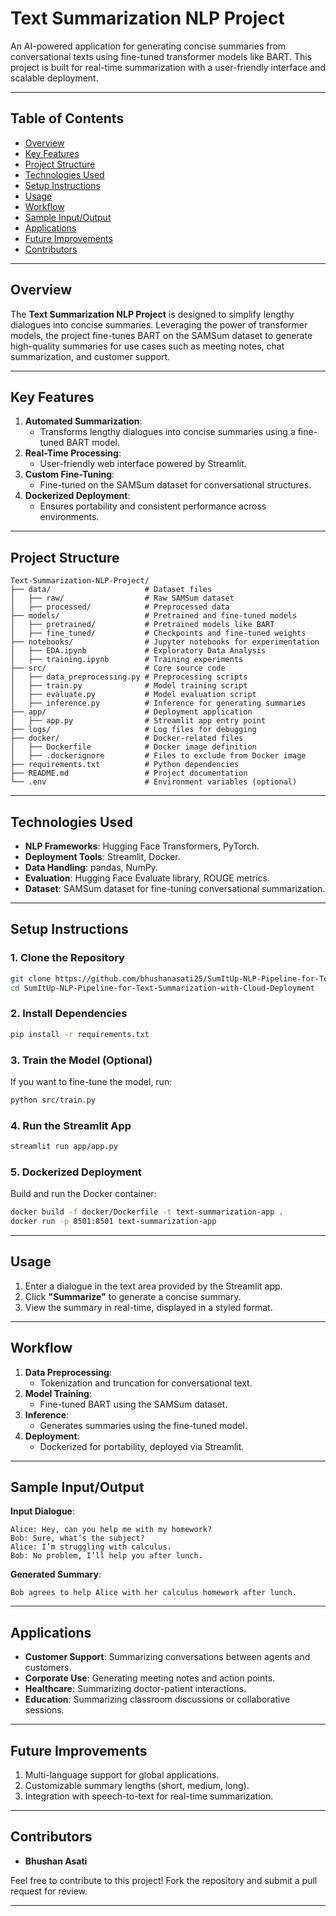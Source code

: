 
# **Text Summarization NLP Project**

An AI-powered application for generating concise summaries from conversational texts using fine-tuned transformer models like BART. This project is built for real-time summarization with a user-friendly interface and scalable deployment.

---

## **Table of Contents**
- [Overview](#overview)
- [Key Features](#key-features)
- [Project Structure](#project-structure)
- [Technologies Used](#technologies-used)
- [Setup Instructions](#setup-instructions)
- [Usage](#usage)
- [Workflow](#workflow)
- [Sample Input/Output](#sample-inputoutput)
- [Applications](#applications)
- [Future Improvements](#future-improvements)
- [Contributors](#contributors)

---

## **Overview**
The **Text Summarization NLP Project** is designed to simplify lengthy dialogues into concise summaries. Leveraging the power of transformer models, the project fine-tunes BART on the SAMSum dataset to generate high-quality summaries for use cases such as meeting notes, chat summarization, and customer support.

---

## **Key Features**
1. **Automated Summarization**:
   - Transforms lengthy dialogues into concise summaries using a fine-tuned BART model.
2. **Real-Time Processing**:
   - User-friendly web interface powered by Streamlit.
3. **Custom Fine-Tuning**:
   - Fine-tuned on the SAMSum dataset for conversational structures.
4. **Dockerized Deployment**:
   - Ensures portability and consistent performance across environments.

---

## **Project Structure**
```plaintext
Text-Summarization-NLP-Project/
├── data/                     # Dataset files
│   ├── raw/                  # Raw SAMSum dataset
│   ├── processed/            # Preprocessed data
├── models/                   # Pretrained and fine-tuned models
│   ├── pretrained/           # Pretrained models like BART
│   ├── fine_tuned/           # Checkpoints and fine-tuned weights
├── notebooks/                # Jupyter notebooks for experimentation
│   ├── EDA.ipynb             # Exploratory Data Analysis
│   ├── training.ipynb        # Training experiments
├── src/                      # Core source code
│   ├── data_preprocessing.py # Preprocessing scripts
│   ├── train.py              # Model training script
│   ├── evaluate.py           # Model evaluation script
│   ├── inference.py          # Inference for generating summaries
├── app/                      # Deployment application
│   ├── app.py                # Streamlit app entry point
├── logs/                     # Log files for debugging
├── docker/                   # Docker-related files
│   ├── Dockerfile            # Docker image definition
│   ├── .dockerignore         # Files to exclude from Docker image
├── requirements.txt          # Python dependencies
├── README.md                 # Project documentation
└── .env                      # Environment variables (optional)
```

---

## **Technologies Used**
- **NLP Frameworks**: Hugging Face Transformers, PyTorch.
- **Deployment Tools**: Streamlit, Docker.
- **Data Handling**: pandas, NumPy.
- **Evaluation**: Hugging Face Evaluate library, ROUGE metrics.
- **Dataset**: SAMSum dataset for fine-tuning conversational summarization.

---

## **Setup Instructions**

### **1. Clone the Repository**
```bash
git clone https://github.com/bhushanasati25/SumItUp-NLP-Pipeline-for-Text-Summarization-with-Cloud-Deployment.git
cd SumItUp-NLP-Pipeline-for-Text-Summarization-with-Cloud-Deployment
```

### **2. Install Dependencies**
```bash
pip install -r requirements.txt
```

### **3. Train the Model (Optional)**
If you want to fine-tune the model, run:
```bash
python src/train.py
```

### **4. Run the Streamlit App**
```bash
streamlit run app/app.py
```

### **5. Dockerized Deployment**
Build and run the Docker container:
```bash
docker build -f docker/Dockerfile -t text-summarization-app .
docker run -p 8501:8501 text-summarization-app
```

---

## **Usage**
1. Enter a dialogue in the text area provided by the Streamlit app.
2. Click **"Summarize"** to generate a concise summary.
3. View the summary in real-time, displayed in a styled format.

---

## **Workflow**
1. **Data Preprocessing**:
   - Tokenization and truncation for conversational text.
2. **Model Training**:
   - Fine-tuned BART using the SAMSum dataset.
3. **Inference**:
   - Generates summaries using the fine-tuned model.
4. **Deployment**:
   - Dockerized for portability, deployed via Streamlit.

---

## **Sample Input/Output**
**Input Dialogue**:
```plaintext
Alice: Hey, can you help me with my homework?
Bob: Sure, what’s the subject?
Alice: I’m struggling with calculus.
Bob: No problem, I’ll help you after lunch.
```

**Generated Summary**:
```plaintext
Bob agrees to help Alice with her calculus homework after lunch.
```

---

## **Applications**
- **Customer Support**: Summarizing conversations between agents and customers.
- **Corporate Use**: Generating meeting notes and action points.
- **Healthcare**: Summarizing doctor-patient interactions.
- **Education**: Summarizing classroom discussions or collaborative sessions.

---

## **Future Improvements**
1. Multi-language support for global applications.
2. Customizable summary lengths (short, medium, long).
3. Integration with speech-to-text for real-time summarization.

---

## **Contributors**
- **Bhushan Asati** 

Feel free to contribute to this project! Fork the repository and submit a pull request for review.

---
